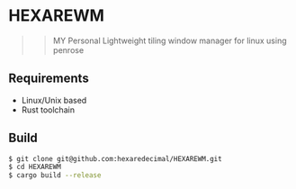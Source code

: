 
# HEXAREWM
>> MY Personal Lightweight tiling window manager for linux using penrose
## Requirements
- Linux/Unix based
- Rust toolchain

## Build
```sh
$ git clone git@github.com:hexaredecimal/HEXAREWM.git
$ cd HEXAREWM
$ cargo build --release
```
```
```


